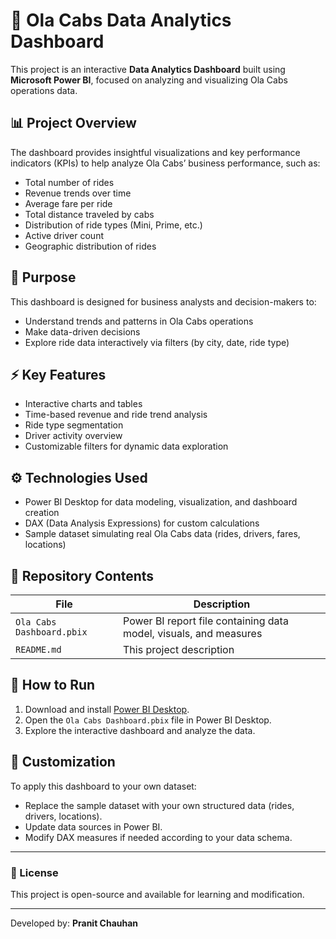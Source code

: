# 🚖 Ola Cabs Data Analytics Dashboard

This project is an interactive **Data Analytics Dashboard** built using **Microsoft Power BI**, focused on analyzing and visualizing Ola Cabs operations data.

## 📊 Project Overview

The dashboard provides insightful visualizations and key performance indicators (KPIs) to help analyze Ola Cabs’ business performance, such as:
- Total number of rides
- Revenue trends over time
- Average fare per ride
- Total distance traveled by cabs
- Distribution of ride types (Mini, Prime, etc.)
- Active driver count
- Geographic distribution of rides

## 🎯 Purpose

This dashboard is designed for business analysts and decision-makers to:
- Understand trends and patterns in Ola Cabs operations
- Make data-driven decisions
- Explore ride data interactively via filters (by city, date, ride type)

## ⚡ Key Features

- Interactive charts and tables
- Time-based revenue and ride trend analysis
- Ride type segmentation
- Driver activity overview
- Customizable filters for dynamic data exploration

## ⚙️ Technologies Used

- Power BI Desktop for data modeling, visualization, and dashboard creation
- DAX (Data Analysis Expressions) for custom calculations
- Sample dataset simulating real Ola Cabs data (rides, drivers, fares, locations)

## 📁 Repository Contents

| File | Description |
|------|------------|
| `Ola Cabs Dashboard.pbix` | Power BI report file containing data model, visuals, and measures |
| `README.md` | This project description |

## 🚀 How to Run

1. Download and install [Power BI Desktop](https://powerbi.microsoft.com/desktop/).
2. Open the `Ola Cabs Dashboard.pbix` file in Power BI Desktop.
3. Explore the interactive dashboard and analyze the data.

## 🔧 Customization

To apply this dashboard to your own dataset:
- Replace the sample dataset with your own structured data (rides, drivers, locations).
- Update data sources in Power BI.
- Modify DAX measures if needed according to your data schema.

---

### 📜 License

This project is open-source and available for learning and modification.

---

Developed by: **Pranit Chauhan**
